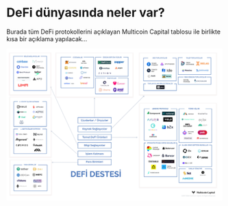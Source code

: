 # DeFi dünyasında neler var?

Burada tüm DeFi protokollerini açıklayan Multicoin Capital tablosu ile birlikte kısa bir açıklama yapılacak... 

![DeFi Destesi \(DeFi Stack\) Kaynak: Multicoin Capital](../.gitbook/assets/defi_stack.jpg)

